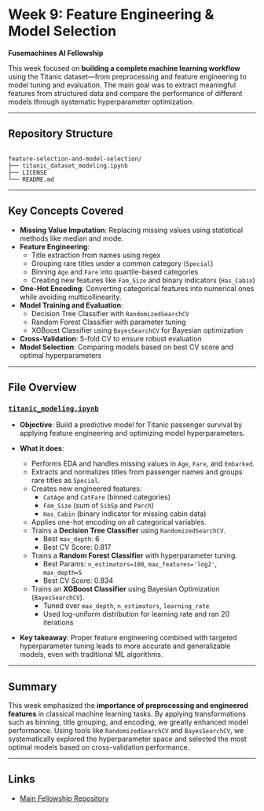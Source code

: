 # Week 9: Feature Engineering & Model Selection

**Fusemachines AI Fellowship**

This week focused on **building a complete machine learning workflow** using the Titanic dataset—from preprocessing and feature engineering to model tuning and evaluation. The main goal was to extract meaningful features from structured data and compare the performance of different models through systematic hyperparameter optimization.

---

## Repository Structure

```

feature-selection-and-model-selection/
├── titanic_dataset_modeling.ipynb
├── LICENSE
└── README.md

```

---

## Key Concepts Covered

* **Missing Value Imputation**: Replacing missing values using statistical methods like median and mode.
* **Feature Engineering**:
  - Title extraction from names using regex
  - Grouping rare titles under a common category (`Special`)
  - Binning `Age` and `Fare` into quartile-based categories
  - Creating new features like `Fam_Size` and binary indicators (`Has_Cabin`)
* **One-Hot Encoding**: Converting categorical features into numerical ones while avoiding multicollinearity.
* **Model Training and Evaluation**:
  - Decision Tree Classifier with `RandomizedSearchCV`
  - Random Forest Classifier with parameter tuning
  - XGBoost Classifier using `BayesSearchCV` for Bayesian optimization
* **Cross-Validation**: 5-fold CV to ensure robust evaluation
* **Model Selection**: Comparing models based on best CV score and optimal hyperparameters

---

## File Overview

### [`titanic_modeling.ipynb`](/notebooks/titanic_modeling.ipynb)

* **Objective**: Build a predictive model for Titanic passenger survival by applying feature engineering and optimizing model hyperparameters.

* **What it does**:

  * Performs EDA and handles missing values in `Age`, `Fare`, and `Embarked`.
  * Extracts and normalizes titles from passenger names and groups rare titles as `Special`.
  * Creates new engineered features:
    - `CatAge` and `CatFare` (binned categories)
    - `Fam_Size` (sum of `SibSp` and `Parch`)
    - `Has_Cabin` (binary indicator for missing cabin data)
  * Applies one-hot encoding on all categorical variables.
  * Trains a **Decision Tree Classifier** using `RandomizedSearchCV`.
    - Best `max_depth`: 6
    - Best CV Score: 0.817
  * Trains a **Random Forest Classifier** with hyperparameter tuning.
    - Best Params: `n_estimators=100`, `max_features='log2'`, `max_depth=5`
    - Best CV Score: 0.834
  * Trains an **XGBoost Classifier** using Bayesian Optimization (`BayesSearchCV`).
    - Tuned over `max_depth`, `n_estimators`, `learning_rate`
    - Used log-uniform distribution for learning rate and ran 20 iterations

* **Key takeaway**: Proper feature engineering combined with targeted hyperparameter tuning leads to more accurate and generalizable models, even with traditional ML algorithms.

---

## Summary

This week emphasized the **importance of preprocessing and engineered features** in classical machine learning tasks. By applying transformations such as binning, title grouping, and encoding, we greatly enhanced model performance. Using tools like `RandomizedSearchCV` and `BayesSearchCV`, we systematically explored the hyperparameter space and selected the most optimal models based on cross-validation performance.

---

## Links

* [Main Fellowship Repository](https://github.com/KushalRegmi61/AI_Fellowship_FuseMachines)


